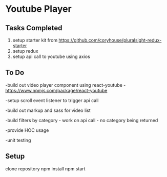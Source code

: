 # Youtube Player

## Tasks Completed
1. setup starter kit from https://github.com/coryhouse/pluralsight-redux-starter
2. setup redux 
3. setup api call to youtube using axios

## To Do 

-build out video player component using react-youtube - https://www.npmjs.com/package/react-youtube

-setup scroll event listener to trigger api call

-build out markup and sass for video list

-build filters by category - work on api call - no category being returned

-provide HOC usage

-unit testing

## Setup
clone repository
npm install
npm start
